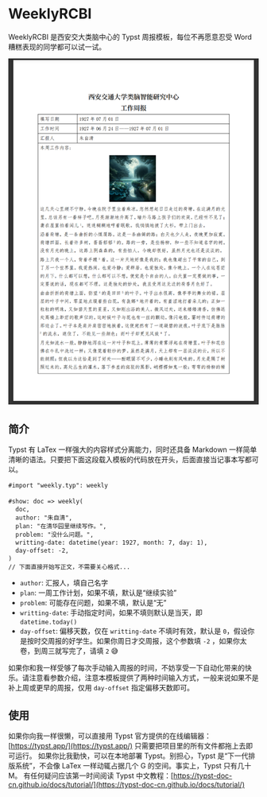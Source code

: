 # WeeklyRCBI
WeeklyRCBI 是西安交大类脑中心的 Typst 周报模板，每位不再愿意忍受 Word 糟糕表现的同学都可以试一试。

![](https://github.com/monlie/WeeklyRCBI/blob/main/images/demo.png)

## 简介
Typst 有 LaTex 一样强大的内容样式分离能力，同时还具备 Markdown 一样简单清晰的语法。只要把下面这段载入模板的代码放在开头，后面直接当记事本写都可以。
```typst
#import "weekly.typ": weekly

#show: doc => weekly(
  doc,
  author: "朱自清", 
  plan: "在清华园里继续写作。",
  problem: "没什么问题。",
  writting-date: datetime(year: 1927, month: 7, day: 1),
  day-offset: -2,
)
// 下面直接开始写正文，不需要关心格式...
```

* `author`: 汇报人，填自己名字
* `plan`: 一周工作计划，如果不填，默认是“继续实验”
* `problem`: 可能存在问题，如果不填，默认是“无”
* `writting-date`: 手动指定时间，如果不填则默认是当天，即 `datetime.today()`
* `day-offset`: 偏移天数，仅在 `writting-date` 不填时有效，默认是 `0`，假设你是按时交周报的好学生。如果你周日才交周报，这个参数填 `-2` ，如果你太卷，到周三就写完了，请填 `2` 😅

如果你和我一样受够了每次手动输入周报的时间，不妨享受一下自动化带来的快乐。请注意看参数介绍，注意本模板提供了两种时间输入方式，一般来说如果不是补上周或更早的周报，仅用 `day-offset` 指定偏移天数即可。

## 使用
如果你向我一样很懒，可以直接用 Typst 官方提供的在线编辑器：[https://typst.app/](https://typst.app/) 只需要把项目里的所有文件都拖上去即可运行。
如果你比我勤快，可以在本地部署 Typst。别担心，Typst 是“下一代排版系统”，不会像 LaTex 一样动辄占据几个 G 的空间。事实上，Typst 只有几十 M。
有任何疑问应该第一时间阅读 Typst 中文教程：[https://typst-doc-cn.github.io/docs/tutorial/](https://typst-doc-cn.github.io/docs/tutorial/)

